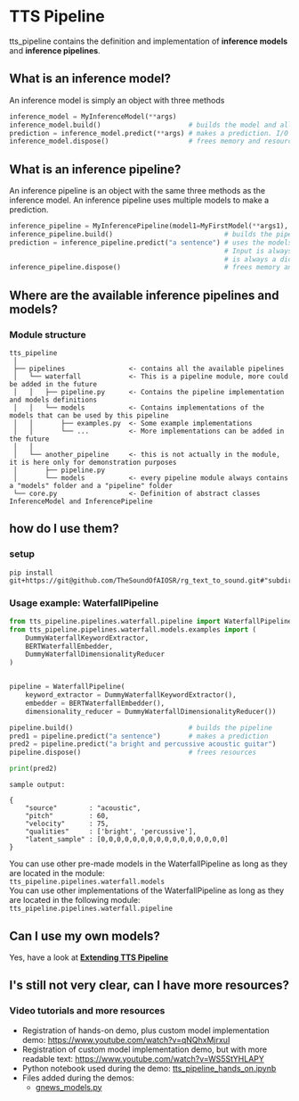 # TTS Pipeline
tts_pipeline contains the definition and implementation of **inference models** and **inference pipelines**.

## What is an inference model?
An inference model is simply an object with three methods
```python
inference_model = MyInferenceModel(**args)
inference_model.build()                      # builds the model and all necessary resources
prediction = inference_model.predict(**args) # makes a prediction. I/O changes depending on the model
inference_model.dispose()                    # frees memory and resources
```

## What is an inference pipeline?
An inference pipeline is an object with the same three methods as the inference model.
An inference pipeline uses multiple models to make a prediction.
```python
inference_pipeline = MyInferencePipeline(model1=MyFirstModel(**args1), model2=MySecondModel(**args2))
inference_pipeline.build()                            # builds the pipeline
prediction = inference_pipeline.predict("a sentence") # uses the models to make a prediction. 
                                                      # Input is always a sentence and output 
                                                      # is always a dictionary with fixed fields
inference_pipeline.dispose()                          # frees memory and resources
```

## Where are the available inference pipelines and models?
### Module structure

    tts_pipeline  
     │
     ├── pipelines                <- contains all the available pipelines    
     │   └── waterfall            <- This is a pipeline module, more could be added in the future    
     │   │   ├── pipeline.py      <- Contains the pipeline implementation and models definitions
     │   │   └── models           <- Contains implementations of the models that can be used by this pipeline    
     │   │       ├── examples.py  <- Some example implementations    
     │   │       └── ...          <- More implementations can be added in the future    
     │   │    
     │   └── another_pipeline     <- this is not actually in the module, it is here only for demonstration purposes    
     │       ├── pipeline.py      
     │       └── models           <- every pipeline module always contains a "models" folder and a "pipeline" folder    
     └── core.py                  <- Definition of abstract classes InferenceModel and InferencePipeline    



## how do I use them?

### setup
``` 
pip install git+https://git@github.com/TheSoundOfAIOSR/rg_text_to_sound.git#"subdirectory=playground/mirco_nani/tts_pipeline" 
```

### Usage example: **WaterfallPipeline**
```python
from tts_pipeline.pipelines.waterfall.pipeline import WaterfallPipeline
from tts_pipeline.pipelines.waterfall.models.examples import (
    DummyWaterfallKeywordExtractor,
    BERTWaterfallEmbedder,
    DummyWaterfallDimensionalityReducer
)


pipeline = WaterfallPipeline(
    keyword_extractor = DummyWaterfallKeywordExtractor(),
    embedder = BERTWaterfallEmbedder(),
    dimensionality_reducer = DummyWaterfallDimensionalityReducer())

pipeline.build()                             # builds the pipeline
pred1 = pipeline.predict("a sentence")       # makes a prediction
pred2 = pipeline.predict("a bright and percussive acoustic guitar")
pipeline.dispose()                           # frees resources

print(pred2)
```
``` sample output: ```
```
{
    "source"        : "acoustic",
    "pitch"         : 60,
    "velocity"      : 75,
    "qualities"     : ['bright', 'percussive'],
    "latent_sample" : [0,0,0,0,0,0,0,0,0,0,0,0,0,0,0,0]
}
```

You can use other pre-made models in the WaterfallPipeline as long as they are located in the module:  
 ```tts_pipeline.pipelines.waterfall.models```  
You can use other implementations of the WaterfallPipeline as long as they are located in the following module:   
 ```tts_pipeline.pipelines.waterfall.pipeline```


## Can I use my own models?
Yes, have a look at **[Extending TTS Pipeline](guides/extending_tts_pipeline.md)**

## I's still not very clear, can I have more resources?
### Video tutorials and more resources
* Registration of hands-on demo, plus custom model implementation demo: https://www.youtube.com/watch?v=qNQhxMjrxuI  
* Registration of custom model implementation demo, but with more readable text: https://www.youtube.com/watch?v=WS5StYHLAPY   
* Python notebook used during the demo: [tts_pipeline_hands_on.ipynb](notebooks/tts_pipeline_hands_on.ipynb)
* Files added during the demos:
    * [gnews_models.py](src/tts_pipeline/pipelines/waterfall/models/gnews_models.py)